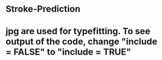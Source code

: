 # Stroke-Prediction
# jpg are used for typefitting. To see output of the code, change "include = FALSE" to "include = TRUE"
